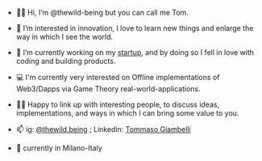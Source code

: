 - 🕺🏽 Hi, I’m @thewild-being but you can call me Tom.
- 👀 I’m interested in innovation, I love to learn new things and enlarge the way in which I see the world.
- 🌱 I’m currently working on my <a href="https://www.heirdom.art">startup</a>, and by doing so I fell in love with coding and building products. 
- 💻 I'm currently very interested on Offline implementations of Web3/Dapps via Game Theory real-world-applications.

- ✌🏽 Happy to link up with interesting people, to discuss ideas, implementations, and ways in which I can bring some value to you.
- 📫 ig: <a href="https://www.instagram.com/thewild.being/">@thewild.being</a> ; Linkedin: <a href="https://www.linkedin.com/in/tommaso-giambelli-91520a100/">Tommaso Giambelli</a>
- 📍 currently in Milano-Italy

<!---
thewild-being/thewild-being is a ✨ special ✨ repository because its `README.md` (this file) appears on your GitHub profile.
You can click the Preview link to take a look at your changes.
--->
